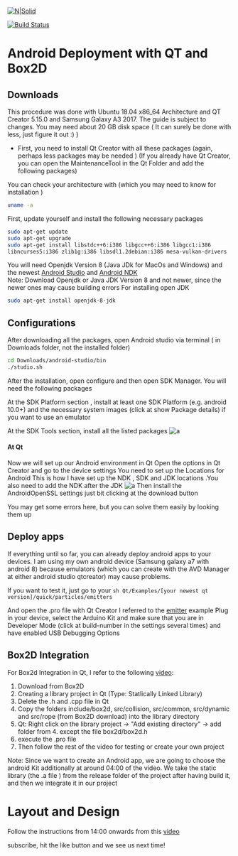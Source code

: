 [![N|Solid](https://cldup.com/dTxpPi9lDf.thumb.png)](https://nodesource.com/products/nsolid)

[![Build Status](https://travis-ci.org/joemccann/dillinger.svg?branch=master)](https://travis-ci.org/joemccann/dillinger)


# Android Deployment with QT and Box2D
## Downloads
This procedure was done with Ubuntu 18.04 x86_64 Architecture  and QT Creator 5.15.0 and Samsung Galaxy A3 2017. The guide is subject to changes.
You may need about 20 GB disk space ( It can surely be done with less, just figure it out :) )


*  First, you need to install Qt Creator with all these packages (again, perhaps less packages may be needed )
 (If you already have Qt Creator, you can open the MaintenanceTool in the Qt Folder and add the following packages)

You can check your architecture with (which you may need to know for installation )
```bash
uname -a
``` 


First, update yourself and install the following necessary packages
```sh
sudo apt-get update
sudo apt-get upgrade
sudo apt-get install libstdc++6:i386 libgcc++6:i386 libgcc1:i386
libncurses5:i386 zlib1g:i386 libsdl1.2debian:i386 mesa-vulkan-drivers 
```
You will need Openjdk Version 8 (Java JDk for MacOs and Windows) and the newest [Android Studio](https://developer.android.com/studio/) and [Android NDK](https://developer.android.com/ndk/downloads)  
Note: Download Openjdk or Java JDK Version 8 and not newer, since the newer ones may cause building errors
For installing open JDK
```sh
sudo apt-get install openjdk-8-jdk
```
## Configurations
After downloading all the packages, open Android studio via terminal  ( in Downloads folder, not the installed folder)
```sh
cd Downloads/android-studio/bin
./studio.sh
```
After the installation, open configure and then open SDK Manager.
You will need the following packages

At the SDK Platform section , install at least one SDK Platform (e.g. android 10.0+) and the necessary system images (click at show Package details) if you want to use an emulator

At the SDK Tools section, install all the listed packages
![a](/uploads/c43687852cada2008111934f6ccbb807/3e9ac3e4-5c3e-4eb3-a24c-1bd44697bd14.jpg)
#### At Qt
Now we will set up our Android environment in Qt
Open the options in Qt Creator and go to the device settings 
You need to set up the Locations for Android
This is how I have set up the NDK , SDK and JDK locations .You also need to add the NDK after the JDK
![a](/uploads/be5c2845555db5e3c5489797e06079b3/3c2c33d1-64a1-4f4a-bfc6-1eb804dea53e.jpg)
Then install the AndroidOpenSSL settings just bit clicking at the download button

You may get some errors here, but you can solve them easily by looking them up
## Deploy apps
If everything until so far, you can already deploy android apps to your devices.
I am using my own android device (Samsung galaxy a7 with android 8) because emulators (which you can create with the AVD Manager at either android studio  qtcreator) may cause problems.


If you want to test it, just  go to  your 
```sh Qt/Examples/[your newest qt version]/quick/particles/emitters ```

And open the .pro file with Qt Creator
I referred to the [emitter](https://doc.qt.io/qt-5/qtquick-particles-emitters-example.html) example
Plug in your device, select the Arduino Kit and make sure that you are in Developer Mode (click at build-number in the settings several times) and have enabled USB Debugging Options 

## Box2D Integration 
For Box2d Integration in Qt, I refer to the following [video](https://www.youtube.com/watch?v=vg4BQoPuEUI):
1. Download from Box2D
2. Creating a library project in Qt (Type: Statlically Linked Library)
3. Delete the .h and .cpp file in Qt
4. Copy the folders include/box2d, src/collision, src/common, src/dynamic and src/rope (from Box2D download) into the library directory
5. Qt: Right click on the library project -> "Add existing directory" -> add folder from 4. except the file box2d/box2d.h
6. execute the .pro file
7. Then  follow the rest of the video for testing or create your own project

Note: Since we want to create an Android app, we are going to choose the android Kit additionally at around 04:00 of the video.
We take the static library (the .a file ) from the release folder of the project after having build it, and then we integrate it in our project 

# Layout and Design

Follow the instructions from 14:00 onwards from this [video](https://www.youtube.com/watch?v=w2RRgRGHsDA&t=141s)




subscribe, hit the like button and we see us next time!
